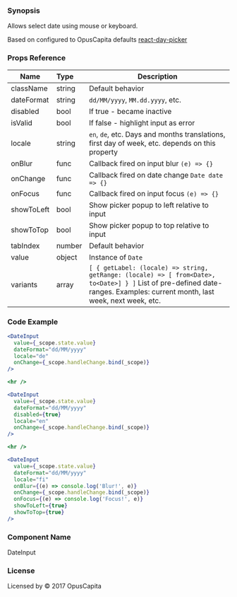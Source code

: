 ### Synopsis

Allows select date using mouse or keyboard.

Based on configured to OpusCapita defaults [react-day-picker](https://github.com/gpbl/react-day-picker)

### Props Reference

| Name                           | Type                    | Description                                                                                                                                                                |
| ------------------------------ | :---------------------- | -----------------------------------------------------------                                                                                                                |
| className                      | string                  | Default behavior                                                                                                                                                           |
| dateFormat                     | string                  | `dd/MM/yyyy`, `MM.dd.yyyy`, etc.                                                                                                                                           |
| disabled                       | bool                    | If true - became inactive                                                                                                                                                  |
| isValid                        | bool                    | If false - highlight input as error                                                                                                                                        |
| locale                         | string                  | `en`, `de`, etc. Days and months translations, first day of week, etc. depends on this property                                                                            |
| onBlur                         | func                    | Callback fired on input blur `(e) => {}`                                                                                                                                   |
| onChange                       | func                    | Callback fired on date change `Date date => {}`                                                                                                                            |
| onFocus                        | func                    | Callback fired on input focus `(e) => {}`                                                                                                                                  |
| showToLeft                     | bool                    | Show picker popup to left relative to input                                                                                                                                |
| showToTop                      | bool                    | Show picker popup to top relative to input                                                                                                                                 |
| tabIndex                       | number                  | Default behavior                                                                                                                                                           |
| value                          | object                  | Instance of `Date`                                                                                                                                                         |
| variants                       | array                   | `[ { getLabel: (locale) => string, getRange: (locale) => [ from<Date>, to<Date>] } ]` List of pre-defined date-ranges. Examples: current month, last week, next week, etc. |

### Code Example

```jsx
<DateInput
  value={_scope.state.value}
  dateFormat="dd/MM/yyyy"
  locale="de"
  onChange={_scope.handleChange.bind(_scope)}
/>

<hr />

<DateInput
  value={_scope.state.value}
  dateFormat="dd/MM/yyyy"
  disabled={true}
  locale="en"
  onChange={_scope.handleChange.bind(_scope)}
/>

<hr />

<DateInput
  value={_scope.state.value}
  dateFormat="dd/MM/yyyy"
  locale="fi"
  onBlur={(e) => console.log('Blur!', e)}
  onChange={_scope.handleChange.bind(_scope)}
  onFocus={(e) => console.log('Focus!', e)}
  showToLeft={true}
  showToTop={true}
/>
```

### Component Name

DateInput

### License

Licensed by © 2017 OpusCapita

